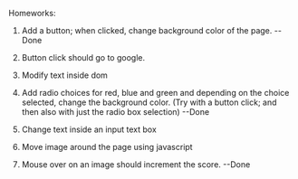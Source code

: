 Homeworks:

1. Add a button; when clicked, change background color of the page. --Done
2. Button click should go to google.
3. Modify text inside dom

4. Add radio choices for red, blue and green and depending on the choice selected, change the background color. (Try with a button click; and then also with just the radio box selection) --Done
5. Change text inside an input text box

6. Move image around the page using javascript
7. Mouse over on an image should increment the score. --Done